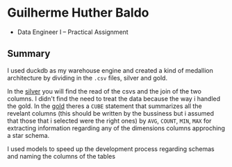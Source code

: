 # Guilherme Huther Baldo 

- Data Engineer I – Practical Assignment

## Summary

I used duckdb as my warehouse engine and created a kind of medallion architecture by dividing in the `.csv` files, silver and gold.

In the [silver](./queries/silver_billing.sql) you will find the read of the csvs and the join of the two columns. I didn't find the need to treat the data because the way i handled the gold. In the [gold](./queries/gold_billing.sql) theres a `CUBE` statement that summarizes all the revelant columns (this should be written by the bussiness but i assumed that those that i selected were the right ones) by `AVG`, `COUNT`, `MIN`, `MAX` for extracting information regarding any of the dimensions columns approching a star schema.

I used models to speed up the development process regarding schemas and naming the columns of the tables